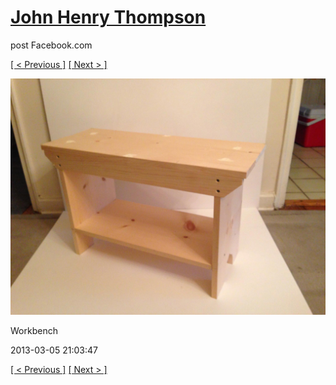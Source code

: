# [John Henry Thompson](../README.md)
post Facebook.com

[[ < Previous ]](2013-03-09-8.md) [[ Next > ]](2013-03-05-2.md)

[![](../media/2013-03-05/Workbench.jpg)](../README.md)

Workbench

2013-03-05 21:03:47

[[ < Previous ]](2013-03-09-8.md) [[ Next > ]](2013-03-05-2.md)
